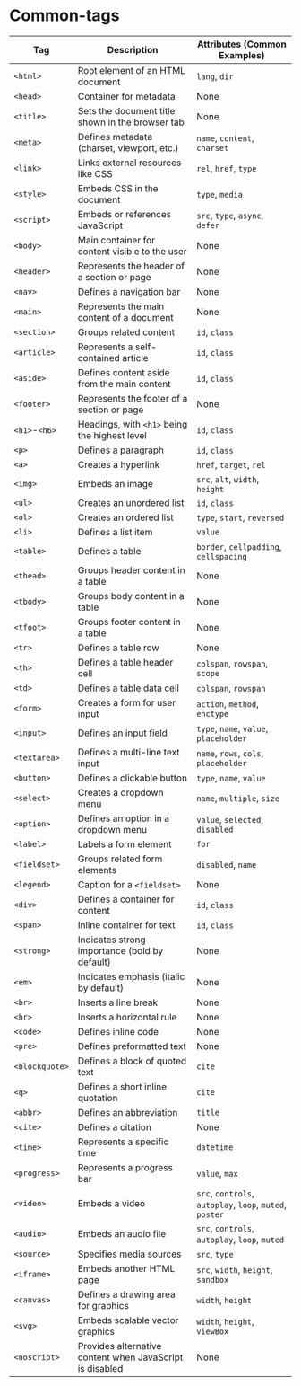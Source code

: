 # Common-tags

| **Tag**        | **Description**                                          | **Attributes** (Common Examples)                         |
| -------------- | -------------------------------------------------------- | -------------------------------------------------------- |
| `<html>`       | Root element of an HTML document                         | `lang`, `dir`                                            |
| `<head>`       | Container for metadata                                   | None                                                     |
| `<title>`      | Sets the document title shown in the browser tab         | None                                                     |
| `<meta>`       | Defines metadata (charset, viewport, etc.)               | `name`, `content`, `charset`                             |
| `<link>`       | Links external resources like CSS                        | `rel`, `href`, `type`                                    |
| `<style>`      | Embeds CSS in the document                               | `type`, `media`                                          |
| `<script>`     | Embeds or references JavaScript                          | `src`, `type`, `async`, `defer`                          |
| `<body>`       | Main container for content visible to the user           | None                                                     |
| `<header>`     | Represents the header of a section or page               | None                                                     |
| `<nav>`        | Defines a navigation bar                                 | None                                                     |
| `<main>`       | Represents the main content of a document                | None                                                     |
| `<section>`    | Groups related content                                   | `id`, `class`                                            |
| `<article>`    | Represents a self-contained article                      | `id`, `class`                                            |
| `<aside>`      | Defines content aside from the main content              | `id`, `class`                                            |
| `<footer>`     | Represents the footer of a section or page               | None                                                     |
| `<h1>`-`<h6>`  | Headings, with `<h1>` being the highest level            | `id`, `class`                                            |
| `<p>`          | Defines a paragraph                                      | `id`, `class`                                            |
| `<a>`          | Creates a hyperlink                                      | `href`, `target`, `rel`                                  |
| `<img>`        | Embeds an image                                          | `src`, `alt`, `width`, `height`                          |
| `<ul>`         | Creates an unordered list                                | `id`, `class`                                            |
| `<ol>`         | Creates an ordered list                                  | `type`, `start`, `reversed`                              |
| `<li>`         | Defines a list item                                      | `value`                                                  |
| `<table>`      | Defines a table                                          | `border`, `cellpadding`, `cellspacing`                   |
| `<thead>`      | Groups header content in a table                         | None                                                     |
| `<tbody>`      | Groups body content in a table                           | None                                                     |
| `<tfoot>`      | Groups footer content in a table                         | None                                                     |
| `<tr>`         | Defines a table row                                      | None                                                     |
| `<th>`         | Defines a table header cell                              | `colspan`, `rowspan`, `scope`                            |
| `<td>`         | Defines a table data cell                                | `colspan`, `rowspan`                                     |
| `<form>`       | Creates a form for user input                            | `action`, `method`, `enctype`                            |
| `<input>`      | Defines an input field                                   | `type`, `name`, `value`, `placeholder`                   |
| `<textarea>`   | Defines a multi-line text input                          | `name`, `rows`, `cols`, `placeholder`                    |
| `<button>`     | Defines a clickable button                               | `type`, `name`, `value`                                  |
| `<select>`     | Creates a dropdown menu                                  | `name`, `multiple`, `size`                               |
| `<option>`     | Defines an option in a dropdown menu                     | `value`, `selected`, `disabled`                          |
| `<label>`      | Labels a form element                                    | `for`                                                    |
| `<fieldset>`   | Groups related form elements                             | `disabled`, `name`                                       |
| `<legend>`     | Caption for a `<fieldset>`                               | None                                                     |
| `<div>`        | Defines a container for content                          | `id`, `class`                                            |
| `<span>`       | Inline container for text                                | `id`, `class`                                            |
| `<strong>`     | Indicates strong importance (bold by default)            | None                                                     |
| `<em>`         | Indicates emphasis (italic by default)                   | None                                                     |
| `<br>`         | Inserts a line break                                     | None                                                     |
| `<hr>`         | Inserts a horizontal rule                                | None                                                     |
| `<code>`       | Defines inline code                                      | None                                                     |
| `<pre>`        | Defines preformatted text                                | None                                                     |
| `<blockquote>` | Defines a block of quoted text                           | `cite`                                                   |
| `<q>`          | Defines a short inline quotation                         | `cite`                                                   |
| `<abbr>`       | Defines an abbreviation                                  | `title`                                                  |
| `<cite>`       | Defines a citation                                       | None                                                     |
| `<time>`       | Represents a specific time                               | `datetime`                                               |
| `<progress>`   | Represents a progress bar                                | `value`, `max`                                           |
| `<video>`      | Embeds a video                                           | `src`, `controls`, `autoplay`, `loop`, `muted`, `poster` |
| `<audio>`      | Embeds an audio file                                     | `src`, `controls`, `autoplay`, `loop`, `muted`           |
| `<source>`     | Specifies media sources                                  | `src`, `type`                                            |
| `<iframe>`     | Embeds another HTML page                                 | `src`, `width`, `height`, `sandbox`                      |
| `<canvas>`     | Defines a drawing area for graphics                      | `width`, `height`                                        |
| `<svg>`        | Embeds scalable vector graphics                          | `width`, `height`, `viewBox`                             |
| `<noscript>`   | Provides alternative content when JavaScript is disabled | None                                                     |
